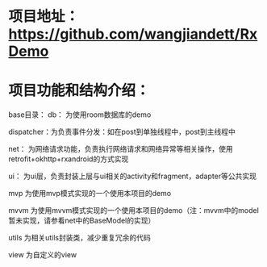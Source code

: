 
# 项目地址：https://github.com/wangjiandett/RxDemo

# 项目功能和结构介绍：

base目录：
db：        为使用room数据库的demo

dispatcher：为负责事件分发：如在post到单独线程中，post到主线程中

net：       为网络请求功能，负责执行网络请求和网络异常等相关操作，使用retrofit+okhttp+rxandroid的方式实现

ui：        为ui层，负责封装上层与ui相关的activity和fragment，adapter等公共实现

mvp         为使用mvp模式实现的一个使用本项目的demo

mvvm        为使用mvvm模式实现的一个使用本项目的demo（注：mvvm中的model暂未实现，请参看net中的BaseModel的实现）

utils       为相关utils封装类，减少重复冗余的代码

view        为自定义的view
